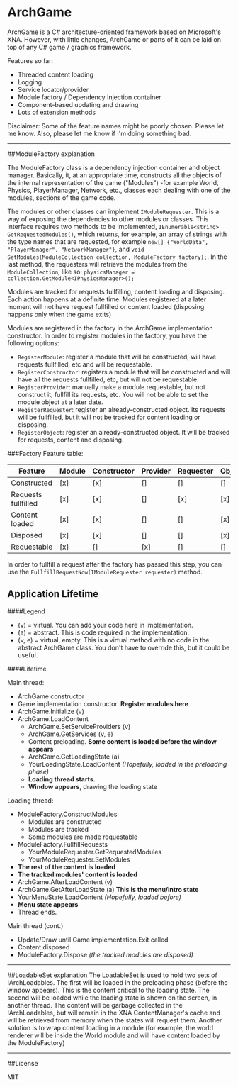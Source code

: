 ArchGame
=========

ArchGame is a C# architecture-oriented framework based on Microsoft's XNA. However, with little changes, ArchGame or parts of it can be laid on top of any C# game / graphics framework.

Features so far:
- Threaded content loading
- Logging
- Service locator/provider
- Module factory / Dependency Injection container
- Component-based updating and drawing
- Lots of extension methods

Disclaimer: Some of the feature names might be poorly chosen. Please let me know. Also, please let me know if I'm doing something bad.

---

##ModuleFactory explanation

The ModuleFactory class is a dependency injection container and object manager. Basically, it, at an appropriate time, constructs all the objects of the internal representation of the game ("Modules") -for example World, Physics, PlayerManager, Network, etc., classes each dealing with one of the modules, sections of the game code.

The modules or other classes can implement `IModuleRequester`. This is a way of exposing the dependencies to other modules or classes. This interface requires two methods to be implemented, `IEnumerable<string> GetRequestedModules()`, which returns, for example, an array of strings with the type names that are requested, for example `new[] {"WorldData", "PlayerManager", "NetworkManager"}`, and `void SetModules(ModuleCollection collection, ModuleFactory factory);`. In the last method, the requesters will retrieve the modules from the `ModuleCollection`, like so: `physicsManager = collection.GetModule<IPhysicsManager>();`

Modules are tracked for requests fullfilling, content loading and disposing. Each action happens at a definite time. Modules registered at a later moment will not have request fullfilled or content loaded (disposing happens only when the game exits)

Modules are registered in the factory in the ArchGame implementation constructor. In order to register modules in the factory, you have the following options:

* `RegisterModule`: register a module that will be constructed, will have requests fullfilled, etc and will be requestable.
* `RegisterConstructor`: registers a module that will be constructed and will have all the requests fullfilled, etc, but will not be requestable.
* `RegisterProvider`: manually make a module requestable, but not construct it, fullfill its requests, etc. You will not be able to set the module object at a later date.
* `RegisterRequester`: register an already-constructed object. Its requests will be fullfilled, but it will not be tracked for content loading or disposing.
* `RegisterObject`: register an already-constructed object. It will be tracked for requests, content and disposing.

###Factory Feature table:

|Feature                | Module | Constructor | Provider | Requester | Object |
|-----------------------|--------|-------------|----------|-----------|--------|
| Constructed           | [x]    | [x]         | []       | []        | []     |
| Requests fullfilled   | [x]    | [x]         | []       | [x]       | [x]    |
| Content loaded        | [x]    | [x]         | []       | []        | [x]    |
| Disposed              | [x]    | [x]         | []       | []        | [x]    |
| Requestable           | [x]    | []          | [x]      | []        | []     |

In order to fullfill a request after the factory has passed this step, you can use the `FullfillRequestNow(IModuleRequester requester)` method.


## Application Lifetime

####Legend
* (v) = virtual. You can add your code here in implementation.
* (a) = abstract. This is code required in the implementation.
* (v, e) = virtual, empty. This is a virtual method with no code in the abstract ArchGame class. You don't have to override this, but it could be useful.

####Lifetime

Main thread:
* ArchGame constructor
* Game implementation constructor. **Register modules here**
* ArchGame.Initialize (v)
* ArchGame.LoadContent
    * ArchGame.SetServiceProviders (v)
    * ArchGame.GetServices (v, e)
    * Content preloading. **Some content is loaded before the window appears**
    * ArchGame.GetLoadingState (a)
    * YourLoadingState.LoadContent *(Hopefully, loaded in the preloading phase)*
    * **Loading thread starts.**
    * **Window appears**, drawing the loading state

Loading thread:
* ModuleFactory.ConstructModules
    * Modules are constructed
    * Modules are tracked
    * Some modules are made requestable
* ModuleFactory.FullfillRequests
    * YourModuleRequester.GetRequestedModules
    * YourModuleRequester.SetModules
* **The rest of the content is loaded**
* **The tracked modules' content is loaded**
* ArchGame.AfterLoadContent (v)
* ArchGame.GetAfterLoadState (a) **This is the menu/intro state**
* YourMenuState.LoadContent *(Hopefully, loaded before)*
* **Menu state appears**
* Thread ends.

Main thread (cont.)

* Update/Draw until Game implementation.Exit called
* Content disposed
* ModuleFactory.Dispose *(the tracked modules are disposed)*

---

##LoadableSet explanation
The LoadableSet is used to hold two sets of IArchLoadables. The first will be loaded in the preloading phase (before the window appears). This is the content critical to the loading state. The second will be loaded while the loading state is shown on the screen, in another thread. The content will be garbage collected in the IArchLoadables, but will remain in the XNA ContentManager's cache and will be retrieved from memory when the states will request them. Another solution is to wrap content loading in a module (for example, the world renderer will be inside the World module and will have content loaded by the ModuleFactory)

---

##License

MIT
